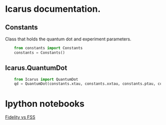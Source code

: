 # Icarus documentation.

## Constants
	
Class that holds the quantum dot and experiment parameters.

```python
	from constants import Constants
	constants = Constants()
```

## Icarus.QuantumDot

```python
	from Icarus import QuantumDot
	qd = QuantumDot(constants.xtau, constants.xxtau, constants.ptau, constants.FSS, constants.crosstau)
```

# Ipython notebooks

[Fidelity vs FSS](http://nbviewer.ipython.org/urls/raw.github.com/eoinmurray/icarus/master/Fidelity%2520verus%2520Fine%2520structure%2520splitting.ipynb)